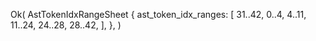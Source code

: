 Ok(
    AstTokenIdxRangeSheet {
        ast_token_idx_ranges: [
            31..42,
            0..4,
            4..11,
            11..24,
            24..28,
            28..42,
        ],
    },
)